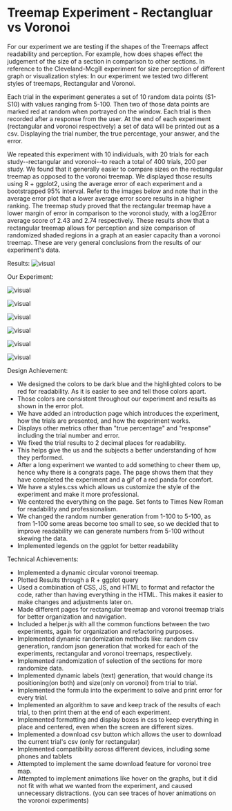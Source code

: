 # Treemap Experiment - Rectangluar vs Voronoi

For our experiment we are testing if the shapes of the Treemaps affect readability and perception. For example, how does shapes effect the judgement of the size of a section in comparison to other sections. In reference to the Cleveland-Mcgill experiment for size perception of different graph or visualization styles: In our experiment we tested two different styles of treemaps, Rectangular and Voronoi.

Each trial in the experiment generates a set of 10 random data points (S1-S10) with values ranging from 5-100. Then two of those data points are marked red at random when portrayed on the window. Each trial is then recorded after a response from the user. At the end of each experiment (rectangular and voronoi respectively) a set of data will be printed out as a csv. Displaying the trial number, the true percentage, your answer, and the error.

We repeated this experiment with 10 individuals, with 20 trials for each study--rectangular and voronoi--to reach a total of 400 trials, 200 per study. We found that it generally easier to compare sizes on the rectangular treemap as opposed to the voronoi treemap. We displayed those results using R + ggplot2, using the average error of each experiment and a bootstrapped 95% interval. Refer to the images below and note that in the average error plot that a lower average error score results in a higher ranking. The treemap study proved that the rectangular treemap have a lower margin of error in comparison to the voronoi study, with a log2Error average score of 2.43 and 2.74 respectively. These results show that a rectangular treemap allows for perception and size comparison of randomized shaded regions in a graph at an easier capacity than a voronoi treemap. These are very general conclusions from the results of our experiment's data. 

Results:
![visual](Write-Up_Images/ErrorPlot.png)

Our Experiment:

![visual](Write-Up_Images/InstructionsPage.png)

![visual](Write-Up_Images/RectangleTreeMapTrial.png)

![visual](Write-Up_Images/RectangleTreeMapExample.png)

![visual](Write-Up_Images/VoronoiTreeMapTrial.png)

![visual](Write-Up_Images/VoronoiTreeMapExample.png)

![visual](Write-Up_Images/EndPage.png)


Design Achievement:
- We designed the colors to be dark blue and the highlighted colors to be red for readability. As it is easier to see and tell those colors apart.
- Those colors are consistent throughout our experiment and results as shown in the error plot.
- We have added an introduction page which introduces the experiment, how the trials are presented, and how the experiment works. 
- Displays other metrics other than "true percentage" and "response" including the trial number and error.
- We fixed the trial results to 2 decimal places for readability. 
- This helps give the us and the subjects a better understanding of how they performed.
- After a long experiment we wanted to add something to cheer them up, hence why there is a congrats page. The page shows them that they have completed the experiment and a gif of a red panda for comfort. 
- We have a styles.css which allows us customize the style of the experiment and make it more professional.
- We centered the everything on the page. Set fonts to Times New Roman for readability and professionalism.
- We changed the random number generation from 1-100 to 5-100, as from 1-100 some areas become too small to see, so we decided that to improve readability we can generate numbers from 5-100 without skewing the data. 
- Implemented legends on the ggplot for better readability

Technical Achievements:
- Implemented a dynamic circular voronoi treemap.
- Plotted Results through a R + ggplot query
- Used a combination of CSS, JS, and HTML to format and refactor the code, rather than having everything in the HTML. This makes it easier to make changes and adjustments later on.
- Made different pages for rectangular treemap and voronoi treemap trials for better organization and navigation.
- Included a helper.js with all the common functions between the two experiments, again for organization and refactoring purposes. 
- Implemented dynamic randomization methods like: random csv generation, random json generation that worked for each of the experiments, rectangular and voronoi treemaps, respectively.
- Implemented randomization of selection of the sections for more randomize data. 
- Implemented dynamic labels (text) generation, that would change its positioning(on both) and size(only on voronoi) from trial to trial. 
- Implemented the formula into the experiment to solve and print error for every trial. 
- Implemented an algorithm to save and keep track of the results of each trial, to then print them at the end of each experiment.
- Implemented formatting and display boxes in css to keep everything in place and centered, even when the screen are different sizes.
- Implemented a download csv button which allows the user to download the current trial's csv (only for rectangular)
- Implemented compatibility across different devices, including some phones and tablets
- Attempted to implement the same download feature for voronoi tree map. 
- Attempted to implement animations like hover on the graphs, but it did not fit with what we wanted from the experiment, and caused unnecessary distractions. (you can see traces of hover animations on the voronoi experiments)